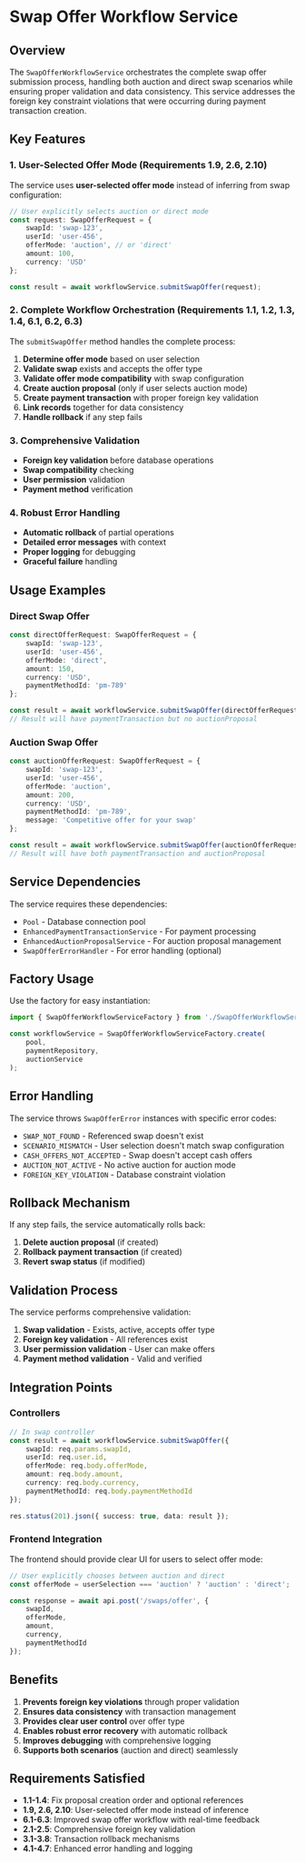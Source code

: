 # Swap Offer Workflow Service

## Overview

The `SwapOfferWorkflowService` orchestrates the complete swap offer submission process, handling both auction and direct swap scenarios while ensuring proper validation and data consistency. This service addresses the foreign key constraint violations that were occurring during payment transaction creation.

## Key Features

### 1. User-Selected Offer Mode (Requirements 1.9, 2.6, 2.10)

The service uses **user-selected offer mode** instead of inferring from swap configuration:

```typescript
// User explicitly selects auction or direct mode
const request: SwapOfferRequest = {
    swapId: 'swap-123',
    userId: 'user-456',
    offerMode: 'auction', // or 'direct'
    amount: 100,
    currency: 'USD'
};

const result = await workflowService.submitSwapOffer(request);
```

### 2. Complete Workflow Orchestration (Requirements 1.1, 1.2, 1.3, 1.4, 6.1, 6.2, 6.3)

The `submitSwapOffer` method handles the complete process:

1. **Determine offer mode** based on user selection
2. **Validate swap** exists and accepts the offer type
3. **Validate offer mode compatibility** with swap configuration
4. **Create auction proposal** (only if user selects auction mode)
5. **Create payment transaction** with proper foreign key validation
6. **Link records** together for data consistency
7. **Handle rollback** if any step fails

### 3. Comprehensive Validation

- **Foreign key validation** before database operations
- **Swap compatibility** checking
- **User permission** validation
- **Payment method** verification

### 4. Robust Error Handling

- **Automatic rollback** of partial operations
- **Detailed error messages** with context
- **Proper logging** for debugging
- **Graceful failure** handling

## Usage Examples

### Direct Swap Offer

```typescript
const directOfferRequest: SwapOfferRequest = {
    swapId: 'swap-123',
    userId: 'user-456',
    offerMode: 'direct',
    amount: 150,
    currency: 'USD',
    paymentMethodId: 'pm-789'
};

const result = await workflowService.submitSwapOffer(directOfferRequest);
// Result will have paymentTransaction but no auctionProposal
```

### Auction Swap Offer

```typescript
const auctionOfferRequest: SwapOfferRequest = {
    swapId: 'swap-123',
    userId: 'user-456',
    offerMode: 'auction',
    amount: 200,
    currency: 'USD',
    paymentMethodId: 'pm-789',
    message: 'Competitive offer for your swap'
};

const result = await workflowService.submitSwapOffer(auctionOfferRequest);
// Result will have both paymentTransaction and auctionProposal
```

## Service Dependencies

The service requires these dependencies:

- `Pool` - Database connection pool
- `EnhancedPaymentTransactionService` - For payment processing
- `EnhancedAuctionProposalService` - For auction proposal management
- `SwapOfferErrorHandler` - For error handling (optional)

## Factory Usage

Use the factory for easy instantiation:

```typescript
import { SwapOfferWorkflowServiceFactory } from './SwapOfferWorkflowServiceFactory';

const workflowService = SwapOfferWorkflowServiceFactory.create(
    pool,
    paymentRepository,
    auctionService
);
```

## Error Handling

The service throws `SwapOfferError` instances with specific error codes:

- `SWAP_NOT_FOUND` - Referenced swap doesn't exist
- `SCENARIO_MISMATCH` - User selection doesn't match swap configuration
- `CASH_OFFERS_NOT_ACCEPTED` - Swap doesn't accept cash offers
- `AUCTION_NOT_ACTIVE` - No active auction for auction mode
- `FOREIGN_KEY_VIOLATION` - Database constraint violation

## Rollback Mechanism

If any step fails, the service automatically rolls back:

1. **Delete auction proposal** (if created)
2. **Rollback payment transaction** (if created)
3. **Revert swap status** (if modified)

## Validation Process

The service performs comprehensive validation:

1. **Swap validation** - Exists, active, accepts offer type
2. **Foreign key validation** - All references exist
3. **User permission validation** - User can make offers
4. **Payment method validation** - Valid and verified

## Integration Points

### Controllers

```typescript
// In swap controller
const result = await workflowService.submitSwapOffer({
    swapId: req.params.swapId,
    userId: req.user.id,
    offerMode: req.body.offerMode,
    amount: req.body.amount,
    currency: req.body.currency,
    paymentMethodId: req.body.paymentMethodId
});

res.status(201).json({ success: true, data: result });
```

### Frontend Integration

The frontend should provide clear UI for users to select offer mode:

```typescript
// User explicitly chooses between auction and direct
const offerMode = userSelection === 'auction' ? 'auction' : 'direct';

const response = await api.post('/swaps/offer', {
    swapId,
    offerMode,
    amount,
    currency,
    paymentMethodId
});
```

## Benefits

1. **Prevents foreign key violations** through proper validation
2. **Ensures data consistency** with transaction management
3. **Provides clear user control** over offer type
4. **Enables robust error recovery** with automatic rollback
5. **Improves debugging** with comprehensive logging
6. **Supports both scenarios** (auction and direct) seamlessly

## Requirements Satisfied

- **1.1-1.4**: Fix proposal creation order and optional references
- **1.9, 2.6, 2.10**: User-selected offer mode instead of inference
- **6.1-6.3**: Improved swap offer workflow with real-time feedback
- **2.1-2.5**: Comprehensive foreign key validation
- **3.1-3.8**: Transaction rollback mechanisms
- **4.1-4.7**: Enhanced error handling and logging
